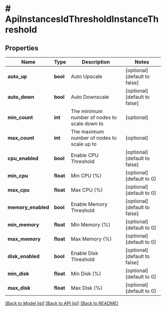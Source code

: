 # # ApiInstancesIdThresholdInstanceThreshold

## Properties

Name | Type | Description | Notes
------------ | ------------- | ------------- | -------------
**auto_up** | **bool** | Auto Upscale | [optional] [default to false]
**auto_down** | **bool** | Auto Downscale | [optional] [default to false]
**min_count** | **int** | The minimum number of nodes to scale down to | [optional]
**max_count** | **int** | The maximum number of nodes to scale up to | [optional]
**cpu_enabled** | **bool** | Enable CPU Threshold | [optional] [default to false]
**min_cpu** | **float** | Min CPU (%) | [optional] [default to 0]
**max_cpu** | **float** | Max CPU (%) | [optional] [default to 0]
**memory_enabled** | **bool** | Enable Memory Threshold | [optional] [default to false]
**min_memory** | **float** | Min Memory (%) | [optional] [default to 0]
**max_memory** | **float** | Max Memory (%) | [optional] [default to 0]
**disk_enabled** | **bool** | Enable Disk Threshold | [optional] [default to false]
**min_disk** | **float** | Min Disk (%) | [optional] [default to 0]
**max_disk** | **float** | Max Disk (%) | [optional] [default to 0]

[[Back to Model list]](../../README.md#models) [[Back to API list]](../../README.md#endpoints) [[Back to README]](../../README.md)
